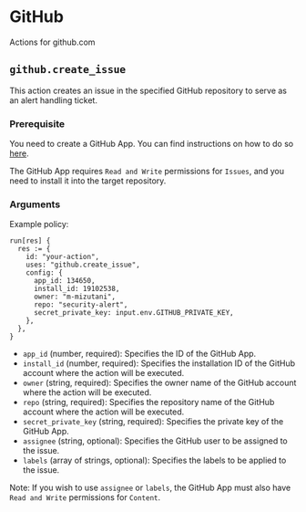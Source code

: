 # GitHub

Actions for github.com

## `github.create_issue`

This action creates an issue in the specified GitHub repository to serve as an alert handling ticket.

### Prerequisite

You need to create a GitHub App. You can find instructions on how to do so [here](https://docs.github.com/en/apps/creating-github-apps/creating-github-apps/creating-a-github-app).

The GitHub App requires `Read and Write` permissions for `Issues`, and you need to install it into the target repository.

### Arguments

Example policy:

```rego
run[res] {
  res := {
    id: "your-action",
    uses: "github.create_issue",
    config: {
      app_id: 134650,
      install_id: 19102538,
      owner: "m-mizutani",
      repo: "security-alert",
      secret_private_key: input.env.GITHUB_PRIVATE_KEY,
    },
  },
}
```

- `app_id` (number, required): Specifies the ID of the GitHub App.
- `install_id` (number, required): Specifies the installation ID of the GitHub account where the action will be executed.
- `owner` (string, required): Specifies the owner name of the GitHub account where the action will be executed.
- `repo` (string, required): Specifies the repository name of the GitHub account where the action will be executed.
- `secret_private_key` (string, required): Specifies the private key of the GitHub App.
- `assignee` (string, optional): Specifies the GitHub user to be assigned to the issue.
- `labels` (array of strings, optional): Specifies the labels to be applied to the issue.

Note: If you wish to use `assignee` or `labels`, the GitHub App must also have `Read and Write` permissions for `Content`.